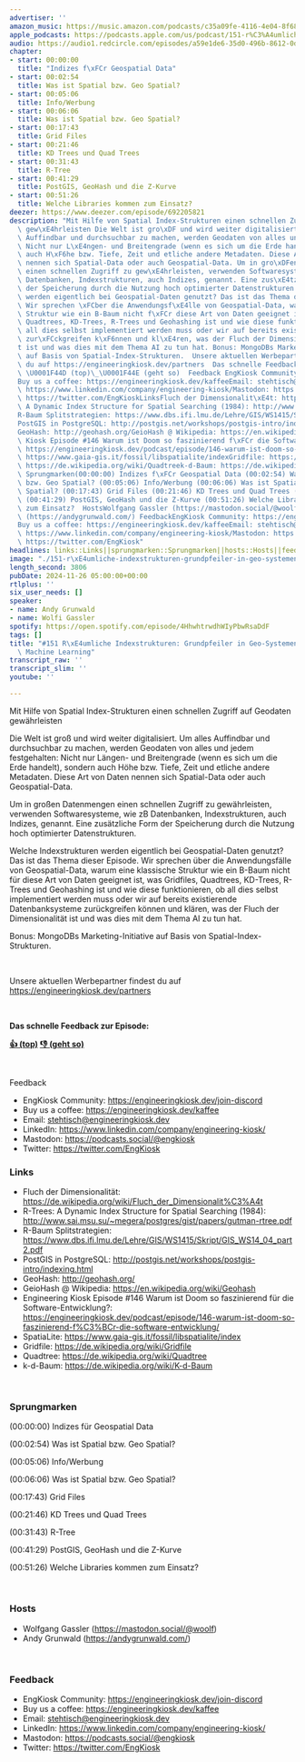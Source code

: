 ```yaml
---
advertiser: ''
amazon_music: https://music.amazon.com/podcasts/c35a09fe-4116-4e04-8f68-77d61b112e46/episodes/e8591296-a5ab-4db8-b0bc-f6dfe4e6e4d4/engineering-kiosk-151-r%C3%A4umliche-indexstrukturen-grundpfeiler-in-geo-systemen-games-und-machine-learning
apple_podcasts: https://podcasts.apple.com/us/podcast/151-r%C3%A4umliche-indexstrukturen-grundpfeiler-in-geo-systemen/id1603082924?i=1000678240985&uo=4
audio: https://audio1.redcircle.com/episodes/a59e1de6-35d0-496b-8612-0ddd4707105b/stream.mp3
chapter:
- start: 00:00:00
  title: "Indizes f\xFCr Geospatial Data"
- start: 00:02:54
  title: Was ist Spatial bzw. Geo Spatial?
- start: 00:05:06
  title: Info/Werbung
- start: 00:06:06
  title: Was ist Spatial bzw. Geo Spatial?
- start: 00:17:43
  title: Grid Files
- start: 00:21:46
  title: KD Trees und Quad Trees
- start: 00:31:43
  title: R-Tree
- start: 00:41:29
  title: PostGIS, GeoHash und die Z-Kurve
- start: 00:51:26
  title: Welche Libraries kommen zum Einsatz?
deezer: https://www.deezer.com/episode/692205821
description: "Mit Hilfe von Spatial Index-Strukturen einen schnellen Zugriff auf Geodaten\
  \ gew\xE4hrleisten Die Welt ist gro\xDF und wird weiter digitalisiert. Um alles\
  \ Auffindbar und durchsuchbar zu machen, werden Geodaten von alles und jedem festgehalten:\
  \ Nicht nur L\xE4ngen- und Breitengrade (wenn es sich um die Erde handelt), sondern\
  \ auch H\xF6he bzw. Tiefe, Zeit und etliche andere Metadaten. Diese Art von Daten\
  \ nennen sich Spatial-Data oder auch Geospatial-Data. Um in gro\xDFen Datenmengen\
  \ einen schnellen Zugriff zu gew\xE4hrleisten, verwenden Softwaresysteme, wie zB\
  \ Datenbanken, Indexstrukturen, auch Indizes, genannt. Eine zus\xE4tzliche Form\
  \ der Speicherung durch die Nutzung hoch optimierter Datenstrukturen.\_ Welche Indexstrukturen\
  \ werden eigentlich bei Geospatial-Daten genutzt? Das ist das Thema dieser Episode.\
  \ Wir sprechen \xFCber die Anwendungsf\xE4lle von Geospatial-Data, warum eine klassische\
  \ Struktur wie ein B-Baum nicht f\xFCr diese Art von Daten geeignet ist, was Gridfiles,\
  \ Quadtrees, KD-Trees, R-Trees und Geohashing ist und wie diese funktionieren, ob\
  \ all dies selbst implementiert werden muss oder wir auf bereits existierende Datenbanksysteme\
  \ zur\xFCckgreifen k\xF6nnen und kl\xE4ren, was der Fluch der Dimensionalit\xE4\
  t ist und was dies mit dem Thema AI zu tun hat. Bonus: MongoDBs Marketing-Initiative\
  \ auf Basis von Spatial-Index-Strukturen.  Unsere aktuellen Werbepartner findest\
  \ du auf https://engineeringkiosk.dev/partners  Das schnelle Feedback zur Episode:\
  \ \U0001F44D (top)\_\U0001F44E (geht so)  Feedback EngKiosk Community: https://engineeringkiosk.dev/join-discord\_\
  Buy us a coffee: https://engineeringkiosk.dev/kaffeeEmail: stehtisch@engineeringkiosk.devLinkedIn:\
  \ https://www.linkedin.com/company/engineering-kiosk/Mastodon: https://podcasts.social/@engkioskTwitter:\
  \ https://twitter.com/EngKioskLinksFluch der Dimensionalit\xE4t: https://de.wikipedia.org/wiki/Fluch_der_Dimensionalit%C3%A4tR-Trees:\
  \ A Dynamic Index Structure for Spatial Searching (1984): http://www.sai.msu.su/~megera/postgres/gist/papers/gutman-rtree.pdf\_\
  R-Baum Splitstrategien: https://www.dbs.ifi.lmu.de/Lehre/GIS/WS1415/Skript/GIS_WS14_04_part2.pdf\_\
  PostGIS in PostgreSQL: http://postgis.net/workshops/postgis-intro/indexing.html\_\
  GeoHash: http://geohash.org/GeioHash @ Wikipedia: https://en.wikipedia.org/wiki/GeohashEngineering\
  \ Kiosk Episode #146 Warum ist Doom so faszinierend f\xFCr die Software-Entwicklung?:\
  \ https://engineeringkiosk.dev/podcast/episode/146-warum-ist-doom-so-faszinierend-f%C3%BCr-die-software-entwicklung/SpatiaLite:\
  \ https://www.gaia-gis.it/fossil/libspatialite/indexGridfile: https://de.wikipedia.org/wiki/GridfileQuadtree:\
  \ https://de.wikipedia.org/wiki/Quadtreek-d-Baum: https://de.wikipedia.org/wiki/K-d-Baum\
  \ Sprungmarken(00:00:00) Indizes f\xFCr Geospatial Data (00:02:54) Was ist Spatial\
  \ bzw. Geo Spatial? (00:05:06) Info/Werbung (00:06:06) Was ist Spatial bzw. Geo\
  \ Spatial? (00:17:43) Grid Files (00:21:46) KD Trees und Quad Trees (00:31:43) R-Tree\
  \ (00:41:29) PostGIS, GeoHash und die Z-Kurve (00:51:26) Welche Libraries kommen\
  \ zum Einsatz?  HostsWolfgang Gassler (https://mastodon.social/@woolf)Andy Grunwald\
  \ (https://andygrunwald.com/) FeedbackEngKiosk Community: https://engineeringkiosk.dev/join-discord\_\
  Buy us a coffee: https://engineeringkiosk.dev/kaffeeEmail: stehtisch@engineeringkiosk.devLinkedIn:\
  \ https://www.linkedin.com/company/engineering-kiosk/Mastodon: https://podcasts.social/@engkioskTwitter:\
  \ https://twitter.com/EngKiosk"
headlines: links::Links||sprungmarken::Sprungmarken||hosts::Hosts||feedback::Feedback
image: "./151-r\xE4umliche-indexstrukturen-grundpfeiler-in-geo-systemen-games-und-machine-learning.jpg"
length_second: 3806
pubDate: 2024-11-26 05:00:00+00:00
rtlplus: ''
six_user_needs: []
speaker:
- name: Andy Grunwald
- name: Wolfi Gassler
spotify: https://open.spotify.com/episode/4HhwhtrwdhWIyPbwRsaDdF
tags: []
title: "#151 R\xE4umliche Indexstrukturen: Grundpfeiler in Geo-Systemen, Games und\
  \ Machine Learning"
transcript_raw: ''
transcript_slim: ''
youtube: ''

---
```

<p>Mit Hilfe von Spatial Index-Strukturen einen schnellen Zugriff auf Geodaten gewährleisten</p><p>Die Welt ist groß und wird weiter digitalisiert. Um alles Auffindbar und durchsuchbar zu machen, werden Geodaten von alles und jedem festgehalten: Nicht nur Längen- und Breitengrade (wenn es sich um die Erde handelt), sondern auch Höhe bzw. Tiefe, Zeit und etliche andere Metadaten. Diese Art von Daten nennen sich Spatial-Data oder auch Geospatial-Data.</p><p>Um in großen Datenmengen einen schnellen Zugriff zu gewährleisten, verwenden Softwaresysteme, wie zB Datenbanken, Indexstrukturen, auch Indizes, genannt. Eine zusätzliche Form der Speicherung durch die Nutzung hoch optimierter Datenstrukturen. </p><p>Welche Indexstrukturen werden eigentlich bei Geospatial-Daten genutzt? Das ist das Thema dieser Episode. Wir sprechen über die Anwendungsfälle von Geospatial-Data, warum eine klassische Struktur wie ein B-Baum nicht für diese Art von Daten geeignet ist, was Gridfiles, Quadtrees, KD-Trees, R-Trees und Geohashing ist und wie diese funktionieren, ob all dies selbst implementiert werden muss oder wir auf bereits existierende Datenbanksysteme zurückgreifen können und klären, was der Fluch der Dimensionalität ist und was dies mit dem Thema AI zu tun hat.</p><p>Bonus: MongoDBs Marketing-Initiative auf Basis von Spatial-Index-Strukturen.</p><p><br></p><p>Unsere aktuellen Werbepartner findest du auf <a href="https://engineeringkiosk.dev/partners">https://engineeringkiosk.dev/partners</a></p><p><br></p><p><strong>Das schnelle Feedback zur Episode:</strong></p><p><a href="https://api.openpodcast.dev/feedback/151/upvote" rel="nofollow"><strong>👍 (top)</strong></a><strong> </strong><a href="https://api.openpodcast.dev/feedback/151/downvote" rel="nofollow"><strong>👎 (geht so)</strong></a></p><p><br></p><p>Feedback</p><ul><li>EngKiosk Community: <a href="https://engineeringkiosk.dev/join-discord">https://engineeringkiosk.dev/join-discord</a> </li><li>Buy us a coffee: <a href="https://engineeringkiosk.dev/kaffee">https://engineeringkiosk.dev/kaffee</a></li><li>Email: <a href="mailto:stehtisch@engineeringkiosk.dev" rel="nofollow">stehtisch@engineeringkiosk.dev</a></li><li>LinkedIn: <a href="https://www.linkedin.com/company/engineering-kiosk/" rel="nofollow">https://www.linkedin.com/company/engineering-kiosk/</a></li><li>Mastodon: <a href="https://podcasts.social/@engkiosk" rel="nofollow">https://podcasts.social/@engkiosk</a></li><li>Twitter: <a href="https://twitter.com/EngKiosk" rel="nofollow">https://twitter.com/EngKiosk</a></li></ul><h3 id="links">Links</h3><ul><li>Fluch der Dimensionalität: <a href="https://de.wikipedia.org/wiki/Fluch_der_Dimensionalit%C3%A4t" rel="nofollow">https://de.wikipedia.org/wiki/Fluch_der_Dimensionalit%C3%A4t</a></li><li>R-Trees: A Dynamic Index Structure for Spatial Searching (1984): <a href="http://www.sai.msu.su/~megera/postgres/gist/papers/gutman-rtree.pdf" rel="nofollow">http://www.sai.msu.su/~megera/postgres/gist/papers/gutman-rtree.pdf</a> </li><li>R-Baum Splitstrategien: <a href="https://www.dbs.ifi.lmu.de/Lehre/GIS/WS1415/Skript/GIS_WS14_04_part2.pdf" rel="nofollow">https://www.dbs.ifi.lmu.de/Lehre/GIS/WS1415/Skript/GIS_WS14_04_part2.pdf</a> </li><li>PostGIS in PostgreSQL: <a href="http://postgis.net/workshops/postgis-intro/indexing.html" rel="nofollow">http://postgis.net/workshops/postgis-intro/indexing.html</a> </li><li>GeoHash: <a href="http://geohash.org/" rel="nofollow">http://geohash.org/</a></li><li>GeioHash @ Wikipedia: <a href="https://en.wikipedia.org/wiki/Geohash" rel="nofollow">https://en.wikipedia.org/wiki/Geohash</a></li><li>Engineering Kiosk Episode #146 Warum ist Doom so faszinierend für die Software-Entwicklung?: <a href="https://engineeringkiosk.dev/podcast/episode/146-warum-ist-doom-so-faszinierend-f%C3%BCr-die-software-entwicklung/">https://engineeringkiosk.dev/podcast/episode/146-warum-ist-doom-so-faszinierend-f%C3%BCr-die-software-entwicklung/</a></li><li>SpatiaLite: <a href="https://www.gaia-gis.it/fossil/libspatialite/index" rel="nofollow">https://www.gaia-gis.it/fossil/libspatialite/index</a></li><li>Gridfile: <a href="https://de.wikipedia.org/wiki/Gridfile" rel="nofollow">https://de.wikipedia.org/wiki/Gridfile</a></li><li>Quadtree: <a href="https://de.wikipedia.org/wiki/Quadtree" rel="nofollow">https://de.wikipedia.org/wiki/Quadtree</a></li><li>k-d-Baum: <a href="https://de.wikipedia.org/wiki/K-d-Baum" rel="nofollow">https://de.wikipedia.org/wiki/K-d-Baum</a></li></ul><p><br></p><h3 id="sprungmarken">Sprungmarken</h3><p>(00:00:00) Indizes für Geospatial Data</p><p>(00:02:54) Was ist Spatial bzw. Geo Spatial?</p><p>(00:05:06) Info/Werbung</p><p>(00:06:06) Was ist Spatial bzw. Geo Spatial?</p><p>(00:17:43) Grid Files</p><p>(00:21:46) KD Trees und Quad Trees</p><p>(00:31:43) R-Tree</p><p>(00:41:29) PostGIS, GeoHash und die Z-Kurve</p><p>(00:51:26) Welche Libraries kommen zum Einsatz?</p><p><br></p><h3 id="hosts">Hosts</h3><ul><li>Wolfgang Gassler (<a href="https://mastodon.social/@woolf" rel="nofollow">https://mastodon.social/@woolf</a>)</li><li>Andy Grunwald (<a href="https://andygrunwald.com/" rel="nofollow">https://andygrunwald.com/</a>)</li></ul><p><br></p><h3 id="feedback">Feedback</h3><ul><li>EngKiosk Community: <a href="https://engineeringkiosk.dev/join-discord">https://engineeringkiosk.dev/join-discord</a> </li><li>Buy us a coffee: <a href="https://engineeringkiosk.dev/kaffee">https://engineeringkiosk.dev/kaffee</a></li><li>Email: <a href="mailto:stehtisch@engineeringkiosk.dev" rel="nofollow">stehtisch@engineeringkiosk.dev</a></li><li>LinkedIn: <a href="https://www.linkedin.com/company/engineering-kiosk/" rel="nofollow">https://www.linkedin.com/company/engineering-kiosk/</a></li><li>Mastodon: <a href="https://podcasts.social/@engkiosk" rel="nofollow">https://podcasts.social/@engkiosk</a></li><li>Twitter: <a href="https://twitter.com/EngKiosk" rel="nofollow">https://twitter.com/EngKiosk</a></li></ul>